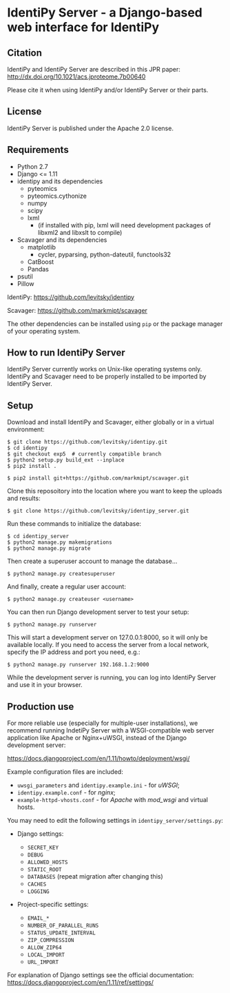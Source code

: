 IdentiPy Server - a Django-based web interface for IdentiPy
============================================================

Citation
--------

IdentiPy and IdentiPy Server are described in this JPR paper: http://dx.doi.org/10.1021/acs.jproteome.7b00640

Please cite it when using IdentiPy and/or IdentiPy Server or their parts.

License
-------

IdentiPy Server is published under the Apache 2.0 license.


Requirements
------------

 - Python 2.7
 - Django <= 1.11
 - identipy and its dependencies
    * pyteomics
    * pyteomics.cythonize
    * numpy
    * scipy
    * lxml
      + (if installed with pip, lxml will need development packages of libxml2 and libxslt to compile)
 - Scavager and its dependencies
    * matplotlib
       + cycler, pyparsing, python-dateutil, functools32
    * CatBoost
    * Pandas
 - psutil
 - Pillow

IdentiPy: https://github.com/levitsky/identipy

Scavager: https://github.com/markmipt/scavager

The other dependencies can be installed using `pip` or the package manager of your operating system.

How to run IdentiPy Server
--------------------------

IdentiPy Server currently works on Unix-like operating systems only.
IdentiPy and Scavager need to be properly installed to be imported by IdentiPy Server.

Setup
-----

Download and install IdentiPy and Scavager, either globally or in a virtual environment:

```
$ git clone https://github.com/levitsky/identipy.git
$ cd identipy
$ git checkout exp5  # currently compatible branch
$ python2 setup.py build_ext --inplace
$ pip2 install .

$ pip2 install git+https://github.com/markmipt/scavager.git
```

Clone this reposoitory into the location where you want to keep the uploads and results:
```
$ git clone https://github.com/levitsky/identipy_server.git
```

Run these commands to initialize the database:

```
$ cd identipy_server
$ python2 manage.py makemigrations
$ python2 manage.py migrate
```

Then create a superuser account to manage the database...

```
$ python2 manage.py createsuperuser

```
And finally, create a regular user account:

```
$ python2 manage.py createuser <username>
```

You can then run Django development server to test your setup:

```
$ python2 manage.py runserver
```

This will start a development server on 127.0.0.1:8000, so it will only be available locally.
If you need to access the server from a local network, specify the IP address and port you need, e.g.:

```
$ python2 manage.py runserver 192.168.1.2:9000
```

While the development server is running, you can log into IdentiPy Server and use it in your browser.

Production use
--------------

For more reliable use (especially for multiple-user installations), we recommend running IndetiPy Server with a WSGI-compatible
web server application like Apache or Nginx+uWSGI, instead of the Django development server:

https://docs.djangoproject.com/en/1.11/howto/deployment/wsgi/

Example configuration files are included:

 - `uwsgi_parameters` and `identipy.example.ini` - for _uWSGI_;
 - `identipy.example.conf` - for _nginx_;
 - `example-httpd-vhosts.conf` - for _Apache_ with _mod_wsgi_ and virtual hosts.

You may need to edit the following settings in `identipy_server/settings.py`:

  - Django settings:

    - `SECRET_KEY`
    - `DEBUG`
    - `ALLOWED_HOSTS`
    - `STATIC_ROOT`
    - `DATABASES` (repeat migration after changing this)
    - `CACHES`
    - `LOGGING`

  - Project-specific settings:

    - `EMAIL_*`
    - `NUMBER_OF_PARALLEL_RUNS`
    - `STATUS_UPDATE_INTERVAL`
    - `ZIP_COMPRESSION`
    - `ALLOW_ZIP64`
    - `LOCAL_IMPORT`
    - `URL_IMPORT`


For explanation of Django settings see the official documentation: https://docs.djangoproject.com/en/1.11/ref/settings/
